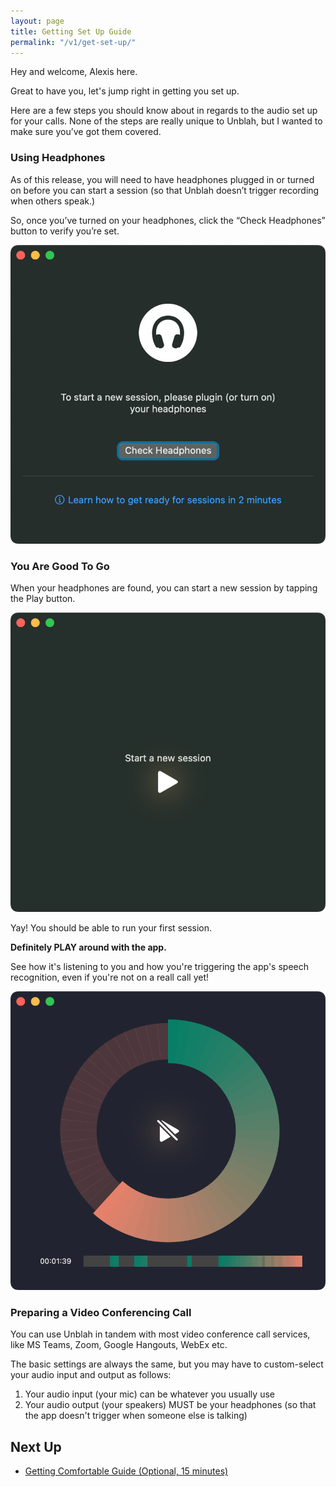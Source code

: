 ```yaml
---
layout: page
title: Getting Set Up Guide
permalink: "/v1/get-set-up/"
---
```


Hey and welcome, Alexis here. 

Great to have you, let's jump right in getting you set up.

Here are a few steps you should know about in regards to the audio set up for your calls. None of the steps are really unique to Unblah, but I wanted to make sure you’ve got them covered.

### Using Headphones
As of this release, you will need to have headphones plugged in or turned on before you can start a session (so that Unblah doesn’t trigger recording when others speak.)

So, once you’ve turned on your headphones, click the “Check Headphones” button to verify you’re set. 

![](https://raw.githubusercontent.com/akaalias/getunblah/main/assets/images/home-screen.png)

### You Are Good To Go

When your headphones are found, you can start a new session by tapping the Play button.

![](https://raw.githubusercontent.com/akaalias/getunblah/main/assets/images/start-new-session.png)

Yay! You should be able to run your first session. 

**Definitely PLAY around with the app.** 

See how it's listening to you and how you're triggering the app's speech recognition, even if you're not on a reall call yet! 

![](https://raw.githubusercontent.com/akaalias/getunblah/main/assets/images/unblah-running-session-red.png)

### Preparing a Video Conferencing Call

You can use Unblah in tandem with most video conference call services, like MS Teams, Zoom, Google Hangouts, WebEx etc.

The basic settings are always the same, but you may have to custom-select your audio input and output as follows:

1. Your audio input (your mic) can be whatever you usually use
2. Your audio output (your speakers) MUST be your headphones (so that the app doesn't trigger when someone else is talking)

## Next Up
- [Getting Comfortable Guide (Optional, 15 minutes)](/v1/get-comfortable)